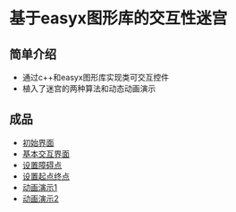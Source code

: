 # 基于easyx图形库的交互性迷宫
## 简单介绍
- 通过c++和easyx图形库实现类可交互控件
- 植入了迷宫的两种算法和动态动画演示
## 成品
- [初始界面](https://github.com/KnightforCode/Interactive_Maze/blob/main/image/init.png)
- [基本交互界面](https://github.com/KnightforCode/Interactive_Maze/blob/main/image/start.png)
- [设置障碍点](https://github.com/KnightforCode/Interactive_Maze/blob/main/image/setBarriers.png)
- [设置起点终点](https://github.com/KnightforCode/Interactive_Maze/blob/main/image/setPoint.png)
- [动画演示1](https://github.com/KnightforCode/Interactive_Maze/blob/main/image/DFS.png)
- [动画演示2](https://github.com/KnightforCode/Interactive_Maze/blob/main/image/BFS.png)




